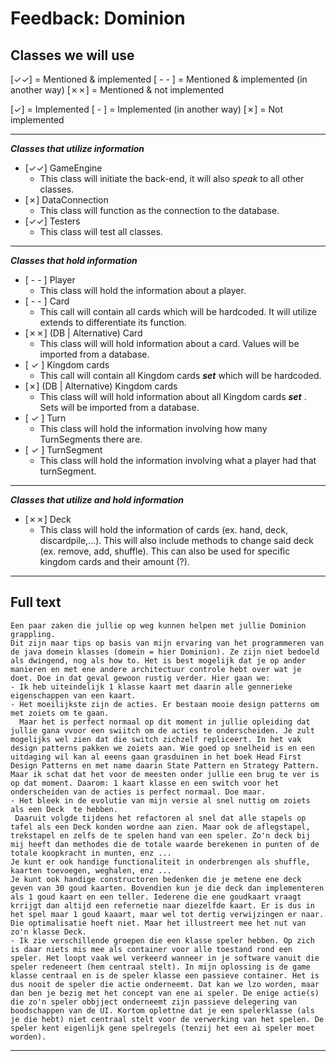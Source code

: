 

**Feedback: Dominion**
=================

Classes we will use
-----------------------
[✓✓] = Mentioned & implemented
[ - - ] = Mentioned & implemented (in another way)
[✗✗] = Mentioned & not implemented

[✓] = Implemented
[ - ] = Implemented (in another way)
[✗] = Not implemented

----------


***Classes that utilize information***

- [✓✓] GameEngine
	- This class will initiate the back-end, it will also *speak* to all other classes.
- [✗] DataConnection
	 - This class will function as the connection to the database.
- [✓✓] Testers
	 - This class will test all classes.


----------


***Classes that hold information***

 - [ - - ] Player
	 - This class will hold the information about a player.
 - [ - - ] Card
	 - This call will contain all cards which will be hardcoded. It will utilize extends to differentiate its function.
 - [✗✗] (DB | Alternative) Card
	 - This class will will hold information about a card. Values will be imported from a database.
 - [ ✓ ] Kingdom cards
	 - This call will contain all Kingdom cards ***set*** which will be hardcoded.
 - [✗] (DB | Alternative) Kingdom cards
	 - This class will will hold information about all Kingdom cards ***set*** . Sets will be imported from a database.
 - [ ✓ ]  Turn
	 - This class will hold the information involving how many TurnSegments there are.
 - [ ✓ ]  TurnSegment
	 - This class will hold the information involving what a player had that turnSegment.

----------


***Classes that utilize and hold information***

 - [✗✗] Deck
	 - This class will hold the information of cards (ex. hand, deck, discardpile,...). This will also include methods to change said deck (ex. remove, add, shuffle). This can also be used for specific kingdom cards and their amount (?).

***

Full text
---------

    Een paar zaken die jullie op weg kunnen helpen met jullie Dominion grappling.
    Dit zijn maar tips op basis van mijn ervaring van het programmeren van de java domein klasses (domein = hier Dominion). Ze zijn niet bedoeld als dwingend, nog als how to. Het is best mogelijk dat je op ander manieren en met ene andere architectuur controle hebt over wat je doet. Doe in dat geval gewoon rustig verder. Hier gaan we:
    - Ik heb uiteindelijk 1 klasse kaart met daarin alle gennerieke eigenschappen van een kaart.
    - Het moeilijkste zijn de acties. Er bestaan mooie design patterns om met zoiets om te gaan.
      Maar het is perfect normaal op dit moment in jullie opleiding dat jullie gana vvoor een swiitch om de acties te onderscheiden. Je zult mogelijks wel zien dat die switch zichzelf repliceert. In het vak design patterns pakken we zoiets aan. Wie goed op snelheid is en een uitdaging wil kan al eeens gaan grasduinen in het boek Head First Design Patterns en met name daarin State Pattern en Strategy Pattern. Maar ik schat dat het voor de meesten onder jullie een brug te ver is op dat moment. Daarom: 1 kaart klasse en een switch voor het onderscheiden van de acties is perfect normaal. Doe maar.
    - Het bleek in de evolutie van mijn versie al snel nuttig om zoiets als een Deck  te hebben.
     Daaruit volgde tijdens het refactoren al snel dat alle stapels op tafel als een Deck konden wordne aan zien. Maar ook de aflegstapel, trekstapel en zelfs de te spelen hand van een speler. Zo'n deck bij mij heeft dan methodes die de totale waarde berekenen in punten of de totale koopkracht in munten, enz ...
    Je kunt er ook handige functionaliteit in onderbrengen als shuffle, kaarten toevoegen, weghalen, enz ...
    Je kunt ook handige constructoren bedenken die je metene ene deck geven van 30 goud kaarten. Bovendien kun je die deck dan implementeren als 1 goud kaart en een teller. Iederene die ene goudkaart vraagt krrijgt dan altijd een refernetie naar diezelfde kaart. Er is dus in het spel maar 1 goud kaaart, maar wel tot dertig verwijzingen er naar. Die optimalisatie hoeft niet. Maar het illustreert mee het nut van zo'n klasse Deck.
    - Ik zie verschillende groepen die een klasse speler hebben. Op zich is daar niets mis mee als container voor alle toestand rond een speler. Het loopt vaak wel verkeerd wanneer in je software vanuit die speler redeneert (hem centraal stelt). In mijn oplossing is de game klasse centraal en is de speler klasse een passieve container. Het is dus nooit de speler die actie onderneemt. Dat kan we lzo worden, maar dan ben je bezig met het concept van ene ai speler. De enige actie(s) die zo'n speler obbjject onderneemt zijn passieve delegering van boodschappen van de UI. Kortom oplettne dat je een spelerklasse (als je die hebt) niet centraal stelt voor de verwerking van het spelen. De speler kent eigenlijk gene spelregels (tenzij het een ai speler moet worden).

***
